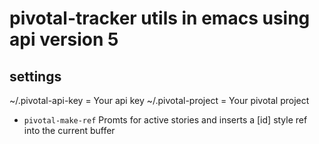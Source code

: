 # pivotal-tracker utils in emacs using api version 5

## settings
~/.pivotal-api-key = Your api key
~/.pivotal-project = Your pivotal project

* `pivotal-make-ref`
  Promts for active stories and
  inserts a [id] style ref into the current buffer
